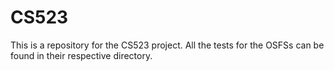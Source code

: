 # CS523

This is a repository for the CS523 project. All the tests for the OSFSs can be found in their respective directory.